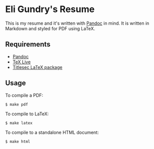 # Eli Gundry's Resume

This is my resume and it's written with
[Pandoc](http://johnmacfarlane.net/pandoc/) in mind. It is written in Markdown
and styled for PDF using LaTeX.

## Requirements

* [Pandoc](http://johnmacfarlane.net/pandoc/)
* [TeX Live](http://www.tug.org/texlive/)
* [Titlesec LaTeX package](http://mirrors.rit.edu/CTAN/macros/latex/contrib/titlesec/titlesec.pdf)

## Usage

To compile a PDF:

```shell
$ make pdf
```

To compile to LaTeX:

```shell
$ make latex
```

To compile to a standalone HTML document:

```shell
$ make html
```
